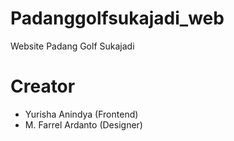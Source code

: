 # Padanggolfsukajadi_web
Website Padang Golf Sukajadi


# Creator
- Yurisha Anindya (Frontend)
- M. Farrel Ardanto (Designer)